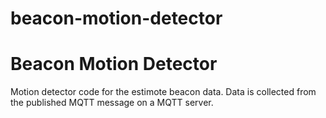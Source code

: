 # beacon-motion-detector
Beacon Motion Detector
======================

Motion detector code for the estimote beacon data. Data is collected from the published MQTT message on a MQTT server.
